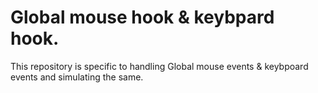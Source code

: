 # Global mouse hook & keybpard hook.



This repository is specific to handling Global mouse events & keybpoard events and simulating the same.
